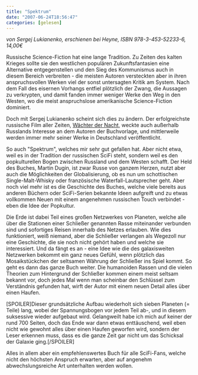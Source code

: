 ```yaml
---
title: "Spektrum"
date: "2007-06-24T18:56:47"
categories: [gelesen]
---
```


*von Sergej Lukianenko,
erschienen bei Heyne, ISBN 978-3-453-52233-6, 14,00€*

Russische Science-Fiction hat eine lange Tradition. Zu Zeiten des kalten Krieges sollte sie den westlichen populären Zukunftsfantasien eine Alternative entgegenstellen und den Sieg des Kommunismus auch in diesem Bereich verbreiten - die meisten Autoren versteckten aber in ihren anspruchsvollen Werken viel der sonst untersagten Kritik am System. Nach dem Fall des eisernen Vorhangs entfiel plötzlich der Zwang, die Aussagen zu verkrypten, und damit fanden immer weniger Werke den Weg in den Westen, wo die meist anspruchslose amerikanische Science-Fiction dominiert.

Doch mit Sergej Lukianenko scheint sich dies zu ändern. Der erfolgreichste russische Film aller Zeiten, [Wächter der Nacht](/2005/11/08/wachter-der-nacht/), weckte auch außerhalb Russlands Interesse an dem Autoren der Buchvorlage, und mittlerweile werden immer mehr seiner Werke in Deutschland veröffentlicht.

So auch "Spektrum", welches mir sehr gut gefallen hat. Aber nicht etwa, weil es in der Tradition der russischen SciFi steht, sondern weil es den popkulturellen Bogen zwischen Russland und dem Westen schafft. Der Held des Buches, Martin Dugin, ist zwar Russe von ganzem Herzen, nutzt aber auch die Möglichkeiten der Globalisierung, ob es nun um schottischen Single-Malt-Whisky oder französische Waterfall-Lautsprecher geht. Aber noch viel mehr ist es die Geschichte des Buches, welche viele bereits aus anderen Büchern oder SciFi-Serien bekannte Ideen aufgreift und zu etwas vollkommen Neuen mit einem angenehmen russischen Touch verbindet - eben die Idee der Popkultur. 

Die Erde ist dabei Teil eines großen Netzwerkes von Planeten, welche alle über die Stationen einer Schließer genannten Rasse miteinander verbunden sind und sofortiges Reisen innerhalb des Netzes erlauben. Wie dies funktioniert, weiß niemand, aber die Schließer verlangen als Wegezoll nur eine Geschichte, die sie noch nicht gehört haben und welche sie interessiert. Und da fängt es an - eine Idee wie die des galaxisweiten Netzwerken bekommt ein ganz neues Gefühl, wenn plötzlich das Mosaikstückchen der seltsamen Währung der Schließer ins Spiel kommt. So geht es dann das ganze Buch weiter. Die humanoiden Rassen und die vielen Theorien zum Hintergrund der Schließer kommen einem meist seltsam bekannt vor, doch jedes Mal wenn man scheinbar den Schlüssel zum Verständnis gefunden hat, wirft der Autor mit einem neuen Detail alles über einen Haufen.

[SPOILER]Dieser grundsätzliche Aufbau wiederholt sich sieben Planeten (= Teile) lang, wobei der Spannungsbogen vor jedem Teil ab-, und in diesem suksessive wieder aufgebaut wird. Gelangweilt habe ich mich auf keiner der rund 700 Seiten, doch das Ende war dann etwas enttäuschend, weil eben nicht wie gewohnt alles über einen Haufen geworfen wird, sondern der Leser erkennen muss, dass es die ganze Zeit gar nicht um das Schicksal der Galaxie ging.[/SPOILER]

Alles in allem aber ein empfehlenswertes Buch für alle SciFi-Fans, welche nicht den höchsten Anspruch erwarten, aber auf angenehm abwechslungsreiche Art unterhalten werden wollen.
